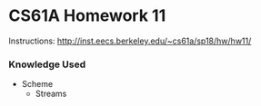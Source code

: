 CS61A Homework 11
=======
Instructions: http://inst.eecs.berkeley.edu/~cs61a/sp18/hw/hw11/

### Knowledge Used
* Scheme
    * Streams